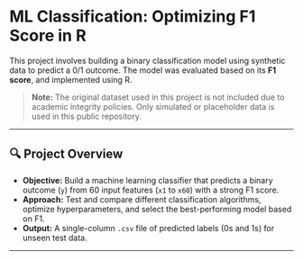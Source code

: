 # ML Classification: Optimizing F1 Score in R

This project involves building a binary classification model using synthetic data to predict a 0/1 outcome. The model was evaluated based on its **F1 score**, and implemented using R.

> **Note:** The original dataset used in this project is not included due to academic integrity policies. Only simulated or placeholder data is used in this public repository.

---

## 🔍 Project Overview

- **Objective:** Build a machine learning classifier that predicts a binary outcome (`y`) from 60 input features (`x1` to `x60`) with a strong F1 score.
- **Approach:** Test and compare different classification algorithms, optimize hyperparameters, and select the best-performing model based on F1.
- **Output:** A single-column `.csv` file of predicted labels (0s and 1s) for unseen test data.

---

